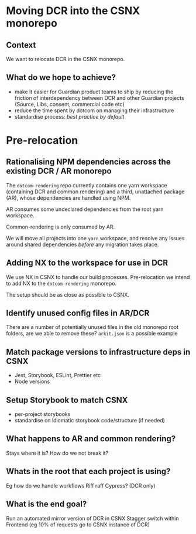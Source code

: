 # Moving DCR into the CSNX monorepo

## Context

We want to relocate DCR in the CSNX monorepo.

## What do we hope to achieve?

- make it easier for Guardian product teams to ship by reducing the friction of interdependency between DCR and other Guardian projects (Source, Libs, consent, commercial code etc) 
- reduce the time spent by dotcom on managing their infrastructure
- standardise process: _best practice by default_

# Pre-relocation

## Rationalising NPM dependencies across the existing DCR / AR monorepo

The `dotcom-rendering` repo currently contains one yarn workspace (containing DCR and common rendering) and a third, unattached package (AR), whose dependencies are handled using NPM. 

AR consumes some undeclared dependencies from the root yarn workspace.

Common-rendering is only consumed by AR.

We will move all projects into one `yarn` workspace, and resolve any issues around shared dependencies _before_ any migration takes place.

## Adding NX to the workspace for use in DCR

We use NX in CSNX to handle our build processes. Pre-relocation we intend to add NX to the `dotcom-rendering` monorepo.

The setup should be as close as possible to CSNX.

## Identify unused config files in AR/DCR

There are a number of potentially unused files in the old monorepo root folders, are we able to remove these? `arkit.json` is a possible example

## Match package versions to infrastructure deps in CSNX

- Jest, Storybook, ESLint, Prettier etc
- Node versions

## Setup Storybook to match CSNX

- per-project storybooks
- standardise on idiomatic storybook code/structure (if needed)

## What happens to AR and common rendering?

Stays where it is?
How do we not break it?

## Whats in the root that each project is using?

Eg how do we handle workflows
Riff raff
Cypress? (DCR only)

## What is the end goal?

Run an automated mirror version of DCR in CSNX
Stagger switch within Frontend (eg 10% of requests go to CSNX instance of DCR)
